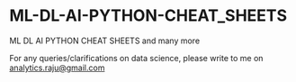 # ML-DL-AI-PYTHON-CHEAT_SHEETS
ML DL AI PYTHON CHEAT SHEETS and many more


For any queries/clarifications on data science, please write to me on analytics.raju@gmail.com
